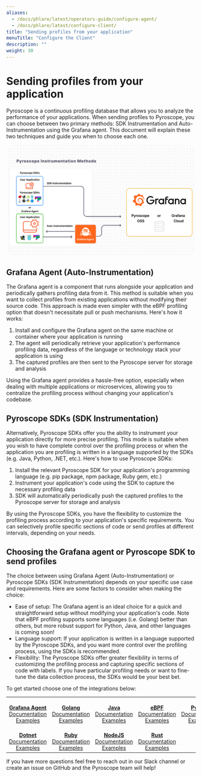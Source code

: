 ```yaml
---
aliases:
  - /docs/phlare/latest/operators-guide/configure-agent/
  - /docs/phlare/latest/configure-client/
title: "Sending profiles from your application"
menuTitle: "Configure the Client"
description: ""
weight: 30
---
```


# Sending profiles from your application

Pyroscope is a continuous profiling database that allows you to analyze the performance of your applications. When sending profiles to Pyroscope, you can choose between two primary methods: SDK Instrumentation and Auto-Instrumentation using the Grafana agent. This document will explain these two techniques and guide you when to choose each one.

![Pyroscope agent server diagram](pyroscope-agent-server-diag.png)

## Grafana Agent (Auto-Instrumentation)

The Grafana agent is a component that runs alongside your application and periodically gathers profiling data from it. This method is suitable when you want to collect profiles from existing applications without modifying their source code. This approach is made even simpler with the eBPF profiling option that doesn't necessitate pull or push mechanisms. Here's how it works:

1. Install and configure the Grafana agent on the same machine or container where your application is running
2. The agent will periodically retrieve your application's performance profiling data, regardless of the language or technology stack your application is using
3. The captured profiles are then sent to the Pyroscope server for storage and analysis

Using the Grafana agent provides a hassle-free option, especially when dealing with multiple applications or microservices, allowing you to centralize the profiling process without changing your application's codebase.

## Pyroscope SDKs (SDK Instrumentation)

Alternatively, Pyroscope SDKs offer you the ability to instrument your application directly for more precise profiling. This mode is suitable when you wish to have complete control over the profiling process or when the application you are profiling is written in a language supported by the SDKs (e.g. Java, Python, .NET, etc.). Here's how to use Pyroscope SDKs:

1. Install the relevant Pyroscope SDK for your application's programming language (e.g. pip package, npm package, Ruby gem, etc.)
2. Instrument your application's code using the SDK to capture the necessary profiling data
3. SDK will automatically periodically push the captured profiles to the Pyroscope server for storage and analysis

By using the Pyroscope SDKs, you have the flexibility to customize the profiling process according to your application's specific requirements. You can selectively profile specific sections of code or send profiles at different intervals, depending on your needs.

## Choosing the Grafana agent or Pyroscope SDK to send profiles

The choice between using Grafana Agent (Auto-Instrumentation) or Pyroscope SDKs (SDK Instrumentation) depends on your specific use case and requirements. Here are some factors to consider when making the choice:

- Ease of setup: The Grafana agent is an ideal choice for a quick and straightforward setup without modifying your application's code. Note that eBPF profiling supports some languages (i.e. Golang) better than others, but more robust support for Python, Java, and other languages is coming soon!
- Language support: If your application is written in a language supported by the Pyroscope SDKs, and you want more control over the profiling process, using the SDKs is recommended.
- Flexibility: The Pyroscope SDKs offer greater flexibility in terms of customizing the profiling process and capturing specific sections of code with labels. If you have particular profiling needs or want to fine-tune the data collection process, the SDKs would be your best bet.

To get started choose one of the integrations below:
<table>
   <tr>
      <td align="center"><a href="https://grafana.com/docs/pyroscope/next/configure-client/grafana-agent/go_pull"><img src="https://github-production-user-asset-6210df.s3.amazonaws.com/223048/257522425-48683963-91ae-4caf-8c52-ce131e25bd65.png" width="100px;" alt=""/><br />
        <b>Grafana Agent</b></a><br />
          <a href="https://grafana.com/docs/pyroscope/next/configure-client/grafana-agent/go_pull/" title="Documentation">Documentation</a><br />
          <a href="https://github.com/grafana/pyroscope/tree/main/examples/grafana-agent" title="examples">Examples</a>
      </td>
      <td align="center"><a href="https://grafana.com/docs/pyroscope/next/configure-client/language-sdks/go_push/"><img src="https://user-images.githubusercontent.com/23323466/178160549-2d69a325-56ec-4e19-bca7-d460d400b163.png" width="100px;" alt=""/><br />
        <b>Golang</b></a><br />
          <a href="https://grafana.com/docs/pyroscope/next/configure-client/language-sdks/go_push/" title="Documentation">Documentation</a><br />
          <a href="https://github.com/grafana/pyroscope/tree/main/examples/golang-push" title="golang-examples">Examples</a>
      </td>
      <td align="center"><a href="https://grafana.com/docs/pyroscope/next/configure-client/language-sdks/java/"><img src="https://user-images.githubusercontent.com/23323466/178160550-2b5a623a-0f4c-4911-923f-2c825784d45d.png" width="100px;" alt=""/><br />
        <b>Java</b></a><br />
          <a href="https://grafana.com/docs/pyroscope/next/configure-client/language-sdks/java/">Documentation</a><br />
          <a href="https://github.com/grafana/pyroscope/tree/main/examples/java-jfr/rideshare" title="java-examples">Examples</a>
      </td>
      <td align="center"><a href="https://grafana.com/docs/pyroscope/next/configure-client/grafana-agent/ebpf"><img src="https://user-images.githubusercontent.com/23323466/178160548-e974c080-808d-4c5d-be9b-c983a319b037.png" width="100px;" alt=""/><br />
        <b>eBPF</b></a><br />
          <a href="https://grafana.com/docs/pyroscope/next/configure-client/grafana-agent/ebpf" title="Documentation">Documentation</a><br />
          <a href="https://github.com/grafana/pyroscope/tree/main/examples/ebpf" title="examples">Examples</a>
      </td>
      <td align="center"><a href="https://grafana.com/docs/pyroscope/next/configure-client/language-sdks/python/"><img src="https://user-images.githubusercontent.com/23323466/178160553-c78b8c15-99b4-43f3-a2a0-252b6c4862b1.png" width="100px;" alt=""/><br />
        <b>Python</b></a><br />
          <a href="https://grafana.com/docs/pyroscope/next/configure-client/language-sdks/python/" title="Documentation">Documentation</a><br />
          <a href="https://github.com/grafana/pyroscope/tree/main/examples/python" title="python-examples">Examples</a>
      </td>
   </tr>
   <tr>
      <td align="center"><a href="https://grafana.com/docs/pyroscope/next/configure-client/language-sdks/dotnet/"><img src="https://user-images.githubusercontent.com/23323466/178160544-d2e189c6-a521-482c-a7dc-5375c1985e24.png" width="100px;" alt=""/><br />
        <b>Dotnet</b></a><br />
          <a href="https://grafana.com/docs/pyroscope/next/configure-client/language-sdks/dotnet/" title="Documentation">Documentation</a><br />
          <a href="https://github.com/grafana/pyroscope/tree/main/examples/dotnet" title="examples">Examples</a>
      </td>
      <td align="center"><a href="https://grafana.com/docs/pyroscope/next/configure-client/language-sdks/ruby/"><img src="https://user-images.githubusercontent.com/23323466/178160554-b0be2bc5-8574-4881-ac4c-7977c0b2c195.png" width="100px;" alt=""/><br />
        <b>Ruby</b></a><br />
          <a href="https://grafana.com/docs/pyroscope/next/configure-client/language-sdks/ruby/" title="Documentation">Documentation</a><br />
          <a href="https://github.com/grafana/pyroscope/tree/main/examples/ruby" title="ruby-examples">Examples</a>
      </td>
      <td align="center"><a href="https://grafana.com/docs/pyroscope/next/configure-client/language-sdks/nodejs/"><img src="https://user-images.githubusercontent.com/23323466/178160551-a79ee6ff-a5d6-419e-89e6-39047cb08126.png" width="100px;" alt=""/><br />
        <b>NodeJS</b></a><br />
          <a href="https://grafana.com/docs/pyroscope/next/configure-client/language-sdks/nodejs/" title="Documentation">Documentation</a><br />
          <a href="https://github.com/grafana/pyroscope/tree/main/examples/nodejs/express" title="examples">Examples</a>
      </td>
      <td align="center"><a href="https://grafana.com/docs/pyroscope/next/configure-client/language-sdks/rust/"><img src="https://user-images.githubusercontent.com/23323466/178160555-fb6aeee7-5d31-4bcb-9e3e-41e9f2f7d5b4.png" width="100px;" alt=""/><br />
        <b>Rust</b></a><br />
          <a href="https://grafana.com/docs/pyroscope/next/configure-client/language-sdks/rust/" title="Documentation">Documentation</a><br />
          <a href="https://github.com/grafana/pyroscope/tree/main/examples/rust/rideshare" title="examples">Examples</a>
      </td>
   </tr>
</table>


If you have more questions feel free to reach out in our Slack channel or create an issue on GitHub and the Pyroscope team will help!
